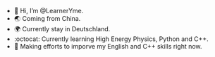 - 👋 Hi, I’m @LearnerYme.
- 🌏 Coming from China.
- 🌍 Currently stay in Deutschland.
- :octocat: Currently learning High Energy Physics, Python and C++.
- 💪 Making efforts to imporve my English and C++ skills right now.

<!---
LearnerYme/LearnerYme is a ✨ special ✨ repository because its `README.md` (this file) appears on your GitHub profile.
You can click the Preview link to take a look at your changes.
--->
